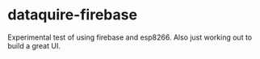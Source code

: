 # dataquire-firebase
Experimental test of using firebase and esp8266. Also just working out to build a great UI.
